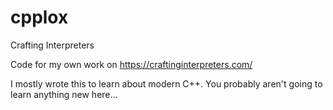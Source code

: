 # cpplox
Crafting Interpreters

Code for my own work on https://craftinginterpreters.com/

I mostly wrote this to learn about modern C++. You probably aren't going to learn anything new here...
